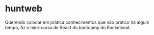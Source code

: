 # huntweb
Querendo colocar em prática conhecimentos que não pratico há algum tempo, fiz o mini-curso de React do bootcamp do Rocketseat.
